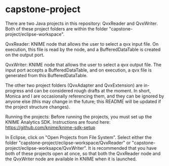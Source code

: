 # capstone-project
There are two Java projects in this repository: QvxReader and QvxWriter.
Both of these project folders are within the folder "capstone-project/eclipse-workspace".

QvxReader: KNIME node that allows the user to select a qvx input file. On execution, this file is read by the node, and a BufferedDataTable
is created on the output port.

QvxWriter: KNIME node that allows the user to select a qvx output file. The input port accepts a BufferedDataTable, and on execution,
a qvx file is generated from this BufferedDataTable.

The other two project folders (QvxAdapter and QvxExtension) are in-progress and can be considered rough drafts at the moment. In short,
Monica and I are occasionally referencing them, and they can be ignored by anyone else (this may change in the future; this README
will be updated if the project structure changes).

Running the projects:
Before running the projects, you must set up the KNIME Analytics SDK. Instructions are found here:
https://github.com/knime/knime-sdk-setup

In Eclipse, click on "Open Projects from File System". Select either the folder "capstone-project/eclipse-workspace/QvxReader" or
"capstone-project/eclipse-worksapce/QvxWriter". It is recommended that you have both of these projects open at once, so that
both the QvxReader node and the QvxWriter node are available in KNIME when it is launched.
